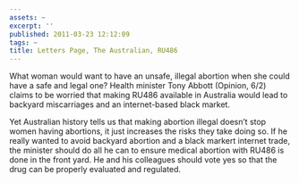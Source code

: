 ```yaml
---
assets: ~
excerpt: ''
published: 2011-03-23 12:12:09
tags: ~
title: Letters Page, The Australian, RU486
---
```

What woman would want to have an unsafe, illegal abortion when she could
have a safe and legal one? Health minister Tony Abbott (Opinion, 6/2)
claims to be worried that making RU486 available in Australia would lead
to backyard miscarriages and an internet-based black market.

Yet Australian history tells us that making abortion illegal doesn’t
stop women having abortions, it just increases the risks they take doing
so. If he really wanted to avoid backyard abortion and a black markert
internet trade, the minister should do all he can to ensure medical
abortion with RU486 is done in the front yard. He and his colleagues
should vote yes so that the drug can be properly evaluated and
regulated.